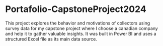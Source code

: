 # Portafolio-CapstoneProject2024
This project explores the behavior and motivations of collectors using survey data for my capstone project where I choose a canadian company and help it to gather valuable insights. It was built in Power BI and uses a structured Excel file as its main data source.

